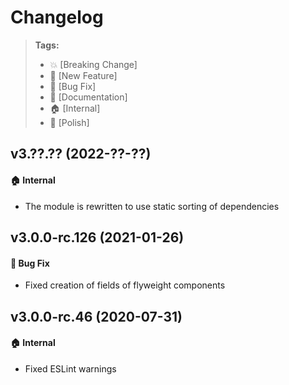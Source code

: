 Changelog
=========

> **Tags:**
> - :boom:       [Breaking Change]
> - :rocket:     [New Feature]
> - :bug:        [Bug Fix]
> - :memo:       [Documentation]
> - :house:      [Internal]
> - :nail_care:  [Polish]

## v3.??.?? (2022-??-??)

#### :house: Internal

* The module is rewritten to use static sorting of dependencies

## v3.0.0-rc.126 (2021-01-26)

#### :bug: Bug Fix

* Fixed creation of fields of flyweight components

## v3.0.0-rc.46 (2020-07-31)

#### :house: Internal

* Fixed ESLint warnings
